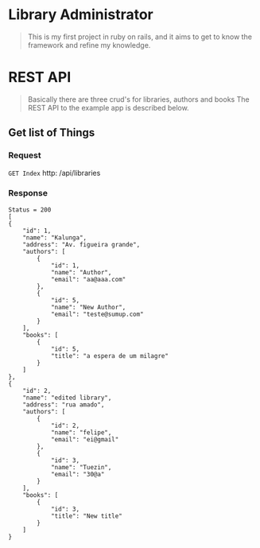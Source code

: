 # Library Administrator

> This is my first project in ruby ​​on rails, and it aims to get to know the framework and refine my knowledge.

# REST API

> Basically there are three crud's for libraries, authors and books The REST API to the example app is described below.

## Get list of Things

### Request

`GET Index`
http: /api/libraries

### Response

    Status = 200
    [
    {
        "id": 1,
        "name": "Kalunga",
        "address": "Av. figueira grande",
        "authors": [
            {
                "id": 1,
                "name": "Author",
                "email": "aa@aaa.com"
            },
            {
                "id": 5,
                "name": "New Author",
                "email": "teste@sumup.com"
            }
        ],
        "books": [
            {
                "id": 5,
                "title": "a espera de um milagre"
            }
        ]
    },
    {
        "id": 2,
        "name": "edited library",
        "address": "rua amado",
        "authors": [
            {
                "id": 2,
                "name": "felipe",
                "email": "ei@gmail"
            },
            {
                "id": 3,
                "name": "Tuezin",
                "email": "30@a"
            }
        ],
        "books": [
            {
                "id": 3,
                "title": "New title"
            }
        ]
    }

